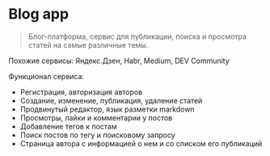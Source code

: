 # Blog app

> Блог-платформа, сервис для публикации, 
> поиска и просмотра статей на самые различные темы. 

Похожие сервисы: Яндекс.Дзен, Habr, Medium, DEV Community

Функционал сервиса:
- Регистрация, авторизация авторов
- Создание, изменение, публикация, удаление статей
- Продвинутый редактор, язык разметки markdown
- Просмотры, лайки и комментарии у постов
- Добавление тегов к постам
- Поиск постов по тегу и поисковому запросу
- Страница автора с информацией о нем и со списком его публикаций

